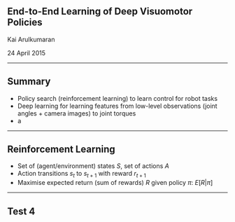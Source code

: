 ## End-to-End Learning of Deep Visuomotor Policies

Kai Arulkumaran

24 April 2015

------------------

## Summary

- Policy search (reinforcement learning) to learn control for robot tasks
- Deep learning for learning features from low-level observations (joint angles + camera images) to joint torques
- a

------------------

## Reinforcement Learning

- Set of (agent/environment) states $S$, set of actions $A$
- Action transitions $s_t$ to $s_{t+1}$ with reward $r_{t+1}$
- Maximise expected return (sum of rewards) $R$ given policy $\pi$: $E[R|\pi]$

------------------

## Test 4
